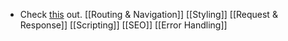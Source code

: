 - Check [this](https://www.epicweb.dev/tips/javascript-module-evaluation-order-on-the-web) out.
[[Routing & Navigation]]
[[Styling]]
[[Request & Response]]
[[Scripting]]
[[SEO]]
[[Error Handling]]
